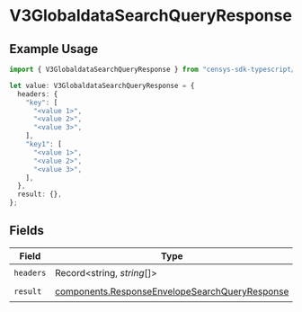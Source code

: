 # V3GlobaldataSearchQueryResponse

## Example Usage

```typescript
import { V3GlobaldataSearchQueryResponse } from "censys-sdk-typescript/models/operations";

let value: V3GlobaldataSearchQueryResponse = {
  headers: {
    "key": [
      "<value 1>",
      "<value 2>",
      "<value 3>",
    ],
    "key1": [
      "<value 1>",
      "<value 2>",
      "<value 3>",
    ],
  },
  result: {},
};
```

## Fields

| Field                                                                                                            | Type                                                                                                             | Required                                                                                                         | Description                                                                                                      |
| ---------------------------------------------------------------------------------------------------------------- | ---------------------------------------------------------------------------------------------------------------- | ---------------------------------------------------------------------------------------------------------------- | ---------------------------------------------------------------------------------------------------------------- |
| `headers`                                                                                                        | Record<string, *string*[]>                                                                                       | :heavy_check_mark:                                                                                               | N/A                                                                                                              |
| `result`                                                                                                         | [components.ResponseEnvelopeSearchQueryResponse](../../models/components/responseenvelopesearchqueryresponse.md) | :heavy_check_mark:                                                                                               | N/A                                                                                                              |